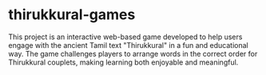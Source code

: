 # thirukkural-games
This project is an interactive web-based game developed to help users engage with the ancient Tamil text "Thirukkural" in a fun and educational way. The game challenges players to arrange words in the correct order for Thirukkural couplets, making learning both enjoyable and meaningful.
